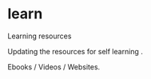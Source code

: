 # learn
Learning resources 

Updating the resources for self learning .

Ebooks / Videos / Websites.
